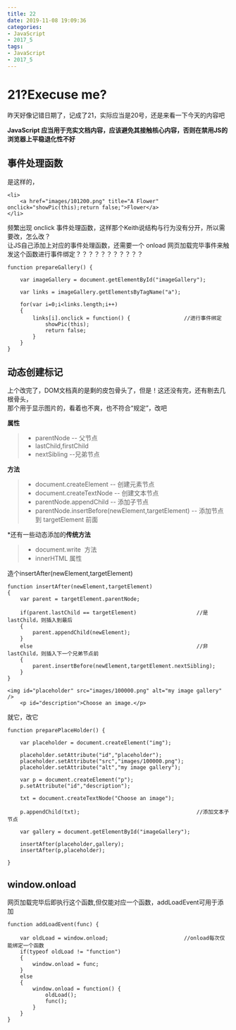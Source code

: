 ```yaml
---
title: 22
date: 2019-11-08 19:09:36
categories:
- JavaScript
- 2017_5
tags:
- JavaScript
- 2017_5
---
```


# 21?Execuse me? 

昨天好像记错日期了，记成了21，实际应当是20号，还是来看一下今天的内容吧

**JavaScript 应当用于充实文档内容，应该避免其接触核心内容，否则在禁用JS的浏览器上平稳退化性不好**

## 事件处理函数  
是这样的，  
```
<li>
	<a href="images/101200.png" title="A Flower" onclick="showPic(this);return false;">Flower</a>
</li>
```  

频繁出现 onclick 事件处理函数，这样那个Keith说结构与行为没有分开，所以需要改，怎么改？  
让JS自己添加上对应的事件处理函数，还需要一个 onload 网页加载完毕事件来触发这个函数进行事件绑定？？？？？？？？？？？  
```
function prepareGallery() {

	var imageGallery = document.getElementById("imageGallery");

	var links = imageGallery.getElementsByTagName("a");

	for(var i=0;i<links.length;i++)
	{
		links[i].onclick = function() {					//进行事件绑定
			showPic(this);
			return false;
		}
	}
}
```  

## 动态创建标记

上个改完了，DOM文档真的是剩的皮包骨头了，但是！这还没有完，还有剔去几根骨头，  
那个用于显示图片的，看着也不爽，也不符合“规定”，改吧 

**属性**  
> - parentNode -- 父节点  
> - lastChild,firstChild  
> - nextSibling --兄弟节点

**方法**  
> - document.createElement  -- 创建元素节点  
> - document.createTextNode -- 创建文本节点  
> - parentNode.appendChild  -- 添加子节点  
> - parentNode.insertBefore(newElement,targetElement) -- 添加节点到 targetElement 前面  

*还有一些动态添加的**传统方法**  
> - document.write  方法  
> - innerHTML 属性　


造个insertAfter(newElement,targetElement)  
```
function insertAfter(newElement,targetElement)
{
	var parent = targetElement.parentNode;

	if(parent.lastChild == targetElement)					//是lastChild，则插入到最后
	{
		parent.appendChild(newElement);
	}
	else 													//非lastChild，则插入下一个兄弟节点前
	{
		parent.insertBefore(newElement,targetElement.nextSibling);
	}
}
```

```
<img id="placeholder" src="images/100000.png" alt="my image gallery" />
	<p id="description">Choose an image.</p>
```

就它，改它  

```
function preparePlaceHolder() {

	var placeholder = document.createElement("img");

	placeholder.setAttribute("id","placeholder");
	placeholder.setAttribute("src","images/100000.png");
	placeholder.setAttribute("alt","my image gallery");

	var p = document.createElement("p");
	p.setAttribute("id","description");

	txt = document.createTextNode("Choose an image");

	p.appendChild(txt);										//添加文本子节点

	var gallery = document.getElementById("imageGallery");

	insertAfter(placeholder,gallery);
	insertAfter(p,placeholder);

}
```  

## window.onload  

网页加载完毕后即执行这个函数,但仅能对应一个函数，addLoadEvent可用于添加 
```
function addLoadEvent(func) {

	var oldLoad = window.onload;						//onload每次仅能绑定一个函数
	if(typeof oldLoad != "function")
	{
		window.onload = func;
	}
	else
	{
		window.onload = function() {
			oldLoad();
			func();
		}
	}
}
```


















